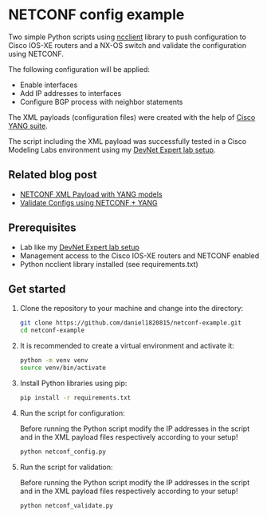 # NETCONF config example

Two simple Python scripts using [ncclient](https://ncclient.readthedocs.io/en/latest/) library to push configuration to Cisco IOS-XE routers and a NX-OS switch and validate the configuration using NETCONF.

The following configuration will be applied:

- Enable interfaces
- Add IP addresses to interfaces
- Configure BGP process with neighbor statements

The XML payloads (configuration files) were created with the help of [Cisco YANG suite](https://developer.cisco.com/yangsuite/).

The script including the XML payload was successfully tested in a Cisco Modeling Labs environment using my [DevNet Expert lab setup](https://github.com/daniel1820815/devnet-expert-cml-lab).

## Related blog post

- [NETCONF XML Payload with YANG models](https://blog.kuhlcloud.de/automation/python/2024/02/22/netconf-xml.html)
- [Validate Configs using NETCONF + YANG](https://blog.kuhlcloud.de/automation/python/2024/03/27/netconf_validation.html)

## Prerequisites

- Lab like my [DevNet Expert lab setup](https://github.com/daniel1820815/devnet-expert-cml-lab)
- Management access to the Cisco IOS-XE routers and NETCONF enabled
- Python ncclient library installed (see requirements.txt)

## Get started

1. Clone the repository to your machine and change into the directory:

    ```bash
    git clone https://github.com/daniel1820815/netconf-example.git
    cd netconf-example
    ```

2. It is recommended to create a virtual environment and activate it:

    ```bash
    python -m venv venv
    source venv/bin/activate
    ```

3. Install Python libraries using pip:

    ```bash
    pip install -r requirements.txt
    ```

4. Run the script for configuration:

    Before running the Python script modify the IP addresses in the script and in the XML payload files respectively according to your setup!

    ```bash
    python netconf_config.py
    ```

5. Run the script for validation:

    Before running the Python script modify the IP addresses in the script and in the XML payload files respectively according to your setup!

    ```bash
    python netconf_validate.py
    ```
